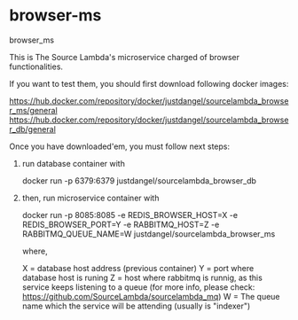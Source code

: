 # browser-ms
browser_ms


This is The Source Lambda's microservice charged of browser functionalities.

If you want to test them, you should first download following docker images:

https://hub.docker.com/repository/docker/justdangel/sourcelambda_browser_ms/general
https://hub.docker.com/repository/docker/justdangel/sourcelambda_browser_db/general

Once you have downloaded'em, you must follow next steps:

1. run database container with

      docker run -p 6379:6379 justdangel/sourcelambda_browser_db

2. then, run microservice container with

      docker run -p 8085:8085 -e REDIS_BROWSER_HOST=X -e REDIS_BROWSER_PORT=Y -e RABBITMQ_HOST=Z -e RABBITMQ_QUEUE_NAME=W justdangel/sourcelambda_browser_ms
      
      where,
      
      X = database host address (previous container)
      Y = port where database host is runing
      Z = host where rabbitmq is runnig, as this service keeps listening to a queue (for more info, please check: https://github.com/SourceLambda/sourcelambda_mq)
      W = The queue name which the service will be attending (usually is "indexer")
